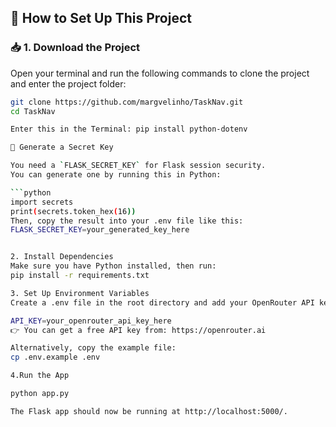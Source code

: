 ## 🔧 How to Set Up This Project

### 📥 1. Download the Project

Open your terminal and run the following commands to clone the project and enter the project folder:

```bash
git clone https://github.com/margvelinho/TaskNav.git
cd TaskNav

Enter this in the Terminal: pip install python-dotenv

🔐 Generate a Secret Key

You need a `FLASK_SECRET_KEY` for Flask session security.  
You can generate one by running this in Python:

```python
import secrets
print(secrets.token_hex(16))
Then, copy the result into your .env file like this:
FLASK_SECRET_KEY=your_generated_key_here


2. Install Dependencies
Make sure you have Python installed, then run:
pip install -r requirements.txt

3. Set Up Environment Variables
Create a .env file in the root directory and add your OpenRouter API key like this:

API_KEY=your_openrouter_api_key_here
👉 You can get a free API key from: https://openrouter.ai

Alternatively, copy the example file:
cp .env.example .env

4.Run the App

python app.py

The Flask app should now be running at http://localhost:5000/.
